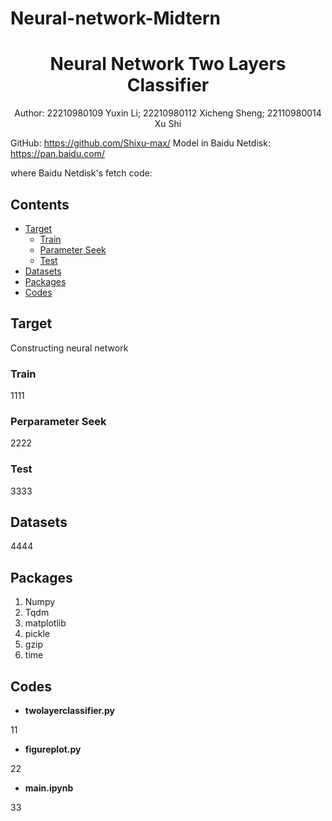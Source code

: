 # Neural-network-Midtern
<h1 align="center"> Neural Network Two Layers Classifier</h1>

<div align="center"> Author: 22210980109 Yuxin Li; 22210980112 Xicheng Sheng; 22110980014 Xu Shi</div>

GitHub: https://github.com/Shixu-max/
Model in Baidu Netdisk: https://pan.baidu.com/

where Baidu Netdisk's fetch code: 

## Contents

- [Target](#target)
  * [Train](#train)
  * [Parameter Seek](#parameter-seek)
  * [Test](#test)
- [Datasets](#datasets)
- [Packages](#packages)
- [Codes](#codes)


## Target
Constructing neural network 
### Train
1111

### Perparameter Seek 
2222

### Test
3333

## Datasets
4444

## Packages
1. Numpy
2. Tqdm
3. matplotlib
4. pickle
5. gzip
6. time

## Codes 

* **twolayerclassifier.py**

11
 
* **figureplot.py**

22

* **main.ipynb**

33
